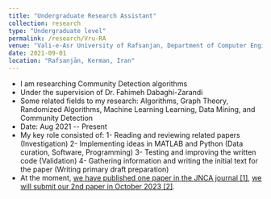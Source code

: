 ```yaml
---
title: "Undergraduate Research Assistant"
collection: research
type: "Undergraduate level"
permalink: /research/Vru-RA
venue: "Vali-e-Asr University of Rafsanjan, Department of Computer Engineering"
date: 2021-09-01
location: "Rafsanjān, Kerman, Iran"
---
```


- I am researching Community Detection algorithms
- Under the supervision of Dr. Fahimeh Dabaghi-Zarandi
- Some related fields to my research: Algorithms, Graph Theory, Randomized Algorithms, Machine Learning Learning, Data Mining, and Community Detection
- Date: Aug 2021 -- Present
- My key role consisted of:
    1- Reading and reviewing related papers (Investigation)
    2- Implementing ideas in MATLAB and Python (Data curation, Software, Programming)
    3- Testing and improving the written code (Validation)
    4- Gathering information and writing the initial text for the paper (Writing primary draft preparation)
- At the moment, [we have published one paper in the JNCA journal [1]](/publication/p1), [we will submit our 2nd paper in October 2023 [2]](/publication/p2).
